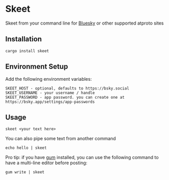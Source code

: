 # Skeet

Skeet from your command line for [Bluesky](https://bsky.app/) or other supported atproto sites

## Installation
```shell
cargo install skeet
```

## Environment Setup
Add the following environment variables:
```shell
SKEET_HOST - optional, defaults to https://bsky.social
SKEET_USERNAME - your username / handle
SKEET_PASSWORD - app password. you can create one at https://bsky.app/settings/app-passwords
```

## Usage
```shell
skeet <your text here>
```

You can also pipe some text from another command
```shell
echo hello | skeet
```

Pro tip: if you have [gum](https://github.com/charmbracelet/gum) installed, you can use the following command to have a multi-line editor before posting:
```shell
gum write | skeet
```
